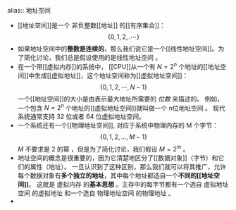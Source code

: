 alias:: 地址空间

- [[地址空间]]是一个 非负整数[[地址]] 的[[有序集合]]：
  $$\{ 0, 1,2, .\cdots \}$$
- 如果地址空间中的**整数是连续的**，那么我们说它是一个[[线性地址空间]]。为了简化讨论，我们总是假设使用的是线性地址空间 。
- 在一个带[[虚拟内存]]的系统中， [[CPU]]从一个有 $N=2^n$ 个地址的[[地址空间]]中生成[[虚拟地址]]，这个地址空间称为[[虚拟地址空间]]：
  $$\{ 0,1,2,\cdots, N-1\}$$ 一个[[地址空间]]的大小是由表示最大地址所需要的 *位数* 来描述的。
  例如，一个包含 $N=2^n$ 个地址的[[虚拟地址空间]]就叫做一个 n位地址空间 。 现代系统通常支持 32 位或者 64 位虚拟地址空间。
- 一个系统还有一个[[物理地址空间]], 对应于系统中物理内存的 M 个字节：
  $$\{ 0,1,2, … ,M -1\}$$
  $M$ 不要求是 2 的幂 ，但是为了简化讨论，我们假设 $M = 2^m$ 。
- 地址空间的概念是很重要的，因为它清楚地区分了[[数据对象]]（字节）和它们的属性（地址）。
  一旦认识到了这种区别，那么我们就可以将其推广，允许每个数据对象有**多个独立的地址**，其中每个地址都选自一个**不同的[[地址空间]]**。 这就是 虚拟内存 的**基本思想** 。主存中的每字节都有一个选自 虚拟地址空间 的虚拟地址 和一个选自 物理地址空间 的物理地址 。
-